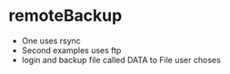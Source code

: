 # remoteBackup
 - One uses rsync
 - Second examples uses ftp
 - login and backup file called DATA to File user choses


